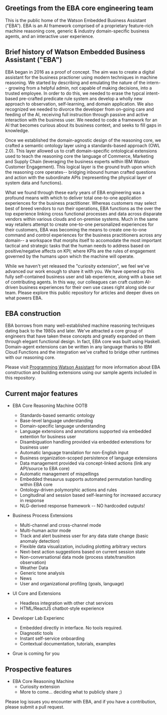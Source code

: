 ## Greetings from the EBA core engineering team

This is the public home of the Watson Embedded Business Assistant ("EBA"). EBA is an AI framework comprised of a proprietary feature-rich machine reasoning core, generic & industry domain-specific business agents, and an interactive user experience. 

## Brief history of Watson Embedded Business Assistant ("EBA") ## 

EBA began in 2016 as a proof of concept. The aim was to create a digital assistant for the business practioner using modern techniques in machine reasoning. We started by describing and emulating the nature of the intern-- growing from a helpful admin, not capable of making decisions, into a trusted employee. In order to do this, we needed to erase the typcal intent-based pre-crafted predicate rule system ans develop a wholly new approach to observation, self-learning, and domain application. We also recognized we needed to divorce the developer from on-going care and feeding of the AI, receiving full instruction through passive and active interaction with the business user. We needed to code a framework for an AI that becomes curious about its business context, and seeks to fill gaps in knowledge. 

Once we established the domain-agnostic design of the reasoning core, we crafted a semantic ontology layer using a standards-based approach (OWL 2.0). This layer allowed us to craft domain-specific ontological extensions used to teach the reasoning core the language of Commerce, Marketing and Supply Chain (leveraging the business experts within IBM Watson Customer Engagement). This logical layer is the ground truth upon which the reasoning core operates-- bridging inbound human crafted questions and action with the subordinate APIs (representing the physical layer of system data and functions). 

What we found through these early years of EBA engineering was a profound means with which to deliver total one-to-one application experiences for the business practitioner.  Whereas customers may select best of breed vendors to run their operations, EBA functions as the over the top experience linking cross functional processes and data across disparate vendors within various clouds and on-premise systems. Much in the same way retailers attempt to create one-to-one personalized experiences for their customers, EBA was becoming the means to create one-to-one command and control experiences for the business practitioners across any domain-- a workspace that morphs itself to accomodate the most important tactical and strategic tasks that the human needs to address based on positive/negative affects on KPI; where KPIs are the rules of engagement governed by the humans upon which the machine will operate.

While we haven't yet released the "curiosity extension", we feel we've advanced our work enough to share it with you. We have  opened up this fully self-contained business user and lab experience, along with a base set of contributing agents. In this way, our colleagues can craft custom AI-driven business experiences for their own use cases right along side our team. Please explore this public repository for articles and deeper dives on what powers EBA.

## EBA construction ##

EBA borrows from many well-established machine reasoning techniques dating back to the 1980s and later. We've attracted a core group of engineers that have taken these concepts and greatly expanded on them through elegant functional design. In fact, EBA core was built using Haskell. Domain-agent extensions can be written in any language thanks to IBM Cloud Functions and the integration we've crafted to bridge other runtimes with our reasoning core.

Please visit [Programming Watson Assistant](docs/LandingPage.md) for more information about EBA construction and building extensions using our sample agents included in this repository.

## Current major features ##

* EBA Core Reasoning Machine OOTB
  * Standards-based semantic ontology
  * Base-level language understanding
  * Domain-specific language understanding
  * Language extensions and annotations supported via embedded extention for business user
  * Disambiguation handling provided via enbedded extenstions for business user 
  * Automatic language translation for non-English input
  * Business organization-scoped persistence of language extensions
  * Data management provided via concept-linked actions (link any API/source to EBA core)
  * Automatic management of mispellings
  * Embedded thesaurus supports automated permutation handling within EBA core
  * Ontology-driven polymorphic actions and rules
  * Longitudinal and session based self-learning for increased accuracy in response
  * NLG-derived response framework -- NO hardcoded outputs!
  
* Business Process Extensions
  * Multi-channel and cross-channel mode
  * Multi-human actor mode
  * Track and alert business user for any data state change (basic anomaly detection)
  * Flexible data visualization, including plotting arbitrary vectors
  * Next-best action suggestions based on current session state 
  * Non-conversational data mode (process state/transition observation)
  * Weather Data
  * Generic tone analysis 
  * News 
  * User and organizational profiling (goals, language)
  
* UI Core and Extensions
  * Headless integration with other chat services
  * HTML/ReactJS chatbot-style experience
  
* Developer Lab Experienc
  * Embedded directly in interface. No tools required.
  * Diagnostic tools
  * Instant self-service onboarding
  * Contextual documentation, tutorials, examples
  
* Grue is coming for you
 
## Prospective features ##

* EBA Core Reasoning Machine
  * Curiosity extension
  * More to come... deciding what to publicly share ;)

Please log issues you encounter with EBA, and if you have a contribution, please submit a pull request.

